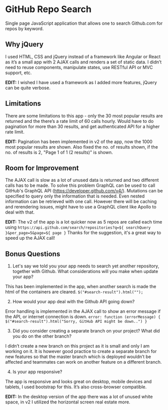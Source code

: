 # GitHub Repo Search
Single page JavaScript application that allows one to search Github.com for repos by keyword.

## Why jQuery
I used HTML, CSS and jQuery instead of a framework like Angular or React as it’s a small app with 2 AJAX calls and renders a set of static data. I didn’t need to reuse components, manipulate states, use RESTful API or MVC support, etc.

**EDIT:** I wished I have used a framework as I added more features, jQuery can be quite verbose.

## Limitations
There are some limitations to this app - only the 30 most popular results are returned and the there’s a rate limit of 60 calls hourly. Would have to do pagination for more than 30 results, and get authenticated API for a higher rate limit.

**EDIT:** Pagination has been implemented in v2 of the app, now the 1000 most popular results are shown. Also fixed the no. of results shown, if the no. of results is 2, "Page 1 of 1 (2 results)" is shown.

## Room for Improvement
The AJAX call is slow as a lot of unused data is returned and two different calls has to be made. To solve this problem GraphQL can be used to call GitHub's GraphQL API (https://developer.github.com/v4/). Mutations can be specified to query only the information that is needed. Even nested information can be retrieved with one call. However there will be caching and rerendering issues, might have to use a GraphQL client like Apollo to deal with that.

**EDIT:** The v2 of the app is a lot quicker now as 5 repos are called each time using `https://api.github.com/search/repositories?q=${ searchQuery }&per_page=5&page=${ page }` Thanks for the suggestion, it's a great way to speed up the AJAX call!

## Bonus Questions
1) Let's say we told you your app needs to search yet another repository, together with Github. What considerations will you make when update your app?

This has been implemented in the app, when another search is made the html of the containers are cleared.
 `$("#search-result").html("");`

2) How would your app deal with the Github API going down?

Error handling is implemented in the AJAX call to show an error message if the API, or internet connection is down.
`error: function (errorMessage) {
  $("#search-result").html("Sorry, GitHub API might be down..")
}`

3) Did you consider creating a separate branch on your project? What did you do on the other branch?

I didn’t create a new branch on this project as it is small and only I am working on it. It is however good practice to create a separate branch for new features so that the master branch which is deployed wouldn’t be affected and teammates can work on another feature on a different branch.

4) Is your app responsive?

The app is responsive and looks great on desktop, mobile devices and tablets, I used bootstrap for this. It’s also cross-browser compatible.

**EDIT:** In the desktop version of the app there was a lot of unused white space, in v2 I utilized the horizontal screen real estate more.